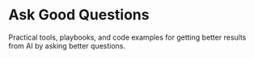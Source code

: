 # Ask Good Questions
Practical tools, playbooks, and code examples for getting better results from AI by asking better questions.

